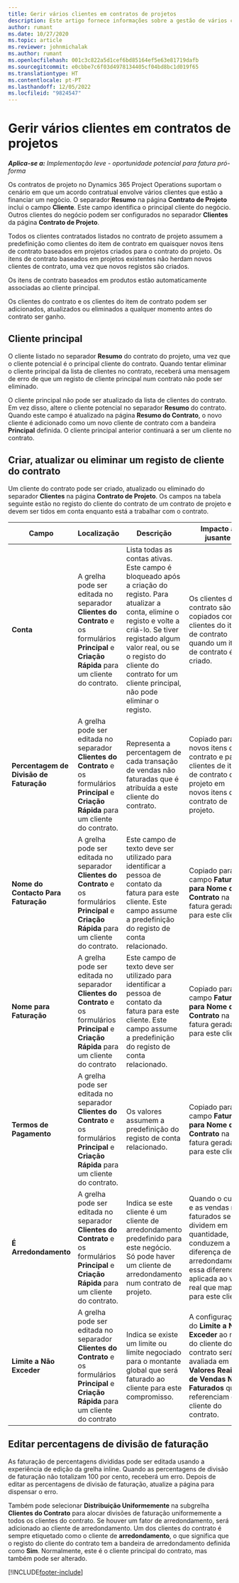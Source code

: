 ```yaml
---
title: Gerir vários clientes em contratos de projetos
description: Este artigo fornece informações sobre a gestão de vários clientes em contratos de projetos.
author: rumant
ms.date: 10/27/2020
ms.topic: article
ms.reviewer: johnmichalak
ms.author: rumant
ms.openlocfilehash: 001c3c822a5d1cef6bd85164ef5e63e81719dafb
ms.sourcegitcommit: e0cbbe7c6f03d4978134405cf04bd8bc1d019f65
ms.translationtype: HT
ms.contentlocale: pt-PT
ms.lasthandoff: 12/05/2022
ms.locfileid: "9824547"
---
```

# <a name="manage-multiple-customers-on-project-contracts"></a>Gerir vários clientes em contratos de projetos

_**Aplica-se a:** Implementação leve - oportunidade potencial para fatura pró-forma_

Os contratos de projeto no Dynamics 365 Project Operations suportam o cenário em que um acordo contratual envolve vários clientes que estão a financiar um negócio. O separador **Resumo** na página **Contrato de Projeto** inclui o campo **Cliente**. Este campo identifica o principal cliente do negócio. Outros clientes do negócio podem ser configurados no separador **Clientes** da página **Contrato de Projeto**.

Todos os clientes contratados listados no contrato de projeto assumem a predefinição como clientes do item de contrato em quaisquer novos itens de contrato baseados em projetos criados para o contrato do projeto. Os itens de contrato baseados em projetos existentes não herdam novos clientes de contrato, uma vez que novos registos são criados.

Os itens de contrato baseados em produtos estão automaticamente associadas ao cliente principal.

Os clientes do contrato e os clientes do item de contrato podem ser adicionados, atualizados ou eliminados a qualquer momento antes do contrato ser ganho.

## <a name="primary-customer"></a>Cliente principal

O cliente listado no separador **Resumo** do contrato do projeto, uma vez que o cliente potencial é o principal cliente do contrato. Quando tentar eliminar o cliente principal da lista de clientes no contrato, receberá uma mensagem de erro de que um registo de cliente principal num contrato não pode ser eliminado.

O cliente principal não pode ser atualizado da lista de clientes do contrato. Em vez disso, altere o cliente potencial no separador **Resumo** do contrato. Quando este campo é atualizado na página **Resumo do Contrato**, o novo cliente é adicionado como um novo cliente de contrato com a bandeira **Principal** definida. O cliente principal anterior continuará a ser um cliente no contrato.

## <a name="create-update-or-delete-a-contract-customer-record"></a>Criar, atualizar ou eliminar um registo de cliente do contrato

Um cliente do contrato pode ser criado, atualizado ou eliminado do separador **Clientes** na página **Contrato de Projeto**. Os campos na tabela seguinte estão no registo do cliente do contrato de um contrato de projeto e devem ser tidos em conta enquanto está a trabalhar com o contrato.

| Campo | Localização | Descrição | Impacto a jusante |
| --- | --- | --- | --- |
| **Conta** | A grelha pode ser editada no separador **Clientes do Contrato** e os formulários **Principal** e **Criação Rápida** para um cliente do contrato. | Lista todas as contas ativas. Este campo é bloqueado após a criação do registo. Para atualizar a conta, elimine o registo e volte a criá-lo. Se tiver registado algum valor real, ou se o registo do cliente do contrato for um cliente principal, não pode eliminar o registo. | Os clientes do contrato são copiados como clientes do item de contrato quando um item de contrato é criado. |
| **Percentagem de Divisão de Faturação** | A grelha pode ser editada no separador **Clientes do Contrato** e os formulários **Principal** e **Criação Rápida** para um cliente do contrato. | Representa a percentagem de cada transação de vendas não faturadas que é atribuída a este cliente do contrato. | Copiado para novos itens de contrato e para clientes de item de contrato de projeto em novos itens de contrato de projeto. |
| **Nome do Contacto Para Faturação** | A grelha pode ser editada no separador **Clientes do Contrato** e os formulários **Principal** e **Criação Rápida** para um cliente do contrato. | Este campo de texto deve ser utilizado para identificar a pessoa de contato da fatura para este cliente. Este campo assume a predefinição do registo de conta relacionado. | Copiado para o campo **Faturar para Nome do Contrato** na fatura gerada para este cliente. |
| **Nome para Faturação** | A grelha pode ser editada no separador **Clientes do Contrato** e os formulários **Principal** e **Criação Rápida** para um cliente do contrato | Este campo de texto deve ser utilizado para identificar a pessoa de contato da fatura para este cliente. Este campo assume a predefinição do registo de conta relacionado. | Copiado para o campo **Faturar para Nome do Contrato** na fatura gerada para este cliente. |
| **Termos de Pagamento** | A grelha pode ser editada no separador **Clientes do Contrato** e os formulários **Principal** e **Criação Rápida** para um cliente do contrato. | Os valores assumem a predefinição do registo de conta relacionado. | Copiado para o campo **Faturar para Nome do Contrato** na fatura gerada para este cliente. |
| **É Arredondamento** | A grelha pode ser editada no separador **Clientes do Contrato** e os formulários **Principal** e **Criação Rápida** para um cliente do contrato. | Indica se este cliente é um cliente de arredondamento predefinido para este negócio. Só pode haver um cliente de arredondamento num contrato de projeto. | Quando o custo e as vendas não faturados se dividem em quantidade, conduzem a uma diferença de arredondamento, essa diferença é aplicada ao valor real que mapeia para este cliente. |
| **Limite a Não Exceder** | A grelha pode ser editada no separador **Clientes do Contrato** e os formulários **Principal** e **Criação Rápida** para um cliente do contrato | Indica se existe um limite ou limite negociado para o montante global que será faturado ao cliente para este compromisso. | A configuração do **Limite a Não Exceder** ao nível do cliente do contrato será avaliada em **Valores Reais de Vendas Não Faturados** que referenciam este cliente do contrato. |

## <a name="edit-billing-split-percentages"></a>Editar percentagens de divisão de faturação

As faturação de percentagens divididas pode ser editada usando a experiência de edição da grelha inline. Quando as percentagens de divisão de faturação não totalizam 100 por cento, receberá um erro. Depois de editar as percentagens de divisão de faturação, atualize a página para dispensar o erro.

Também pode selecionar **Distribuição Uniformemente** na subgrelha **Clientes do Contrato** para alocar divisões de faturação uniformemente a todos os clientes do contrato. Se houver um fator de arredondamento, será adicionado ao cliente de arredondamento. Um dos clientes do contrato é sempre etiquetado como o cliente de **arredondamento**, o que significa que o registo do cliente do contrato tem a bandeira de arredondamento definida como **Sim**. Normalmente, este é o cliente principal do contrato, mas também pode ser alterado.


[!INCLUDE[footer-include](../../includes/footer-banner.md)]
